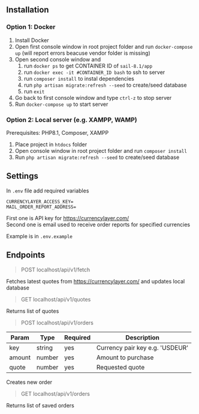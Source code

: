 ## Installation

### Option 1: Docker

1. Install Docker
2. Open first console window in root project folder and run `docker-compose up` (will report errors beacuse vendor folder is missing)
3. Open second console window and
    1. run `docker ps` to get CONTAINER ID of `sail-8.1/app`
    2. run `docker exec -it #CONTAINER_ID bash` to ssh to server
    3. run `composer install` to instal dependencies
    4. run `php artisan migrate:refresh --seed` to create/seed database
    5. run `exit`
4. Go back to first console window and type `ctrl-z` to stop server
5. Run `docker-compose up` to start server

### Option 2: Local server (e.g. XAMPP, WAMP)
Prerequisites: PHP8.1, Composer, XAMPP

1. Place project in `htdocs` folder
2. Open console window in root project folder and run `composer install`
3. Run `php artisan migrate:refresh --seed` to create/seed database

## Settings

In `.env` file add required variables

```
CURRENCYLAYER_ACCESS_KEY=
MAIL_ORDER_REPORT_ADDRESS=
```
First one is API key for https://currencylayer.com/  
Second one is email used to receive order reports for specified currencies

Example is in `.env.example`

## Endpoints

> POST localhost/api/v1/fetch

Fetches latest quotes from https://currencylayer.com/ and updates local database

> GET localhost/api/v1/quotes

Returns list of quotes

> POST localhost/api/v1/orders

| Param       | Type     | Required | Description |
| ----------- | -------- | ---------| ----------- |
| key         | string   | yes      | Currency pair key e.g. 'USDEUR' |
| amount      | number   | yes      | Amount to purchase |
| quote       | number   | yes      | Requested quote |

Creates new order

> GET localhost/api/v1/orders

Returns list of saved orders
